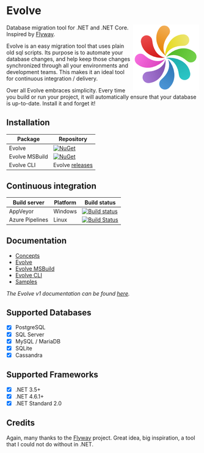 # Evolve
<img align="right" width="173px" height="173px" src="https://raw.githubusercontent.com/lecaillon/Evolve/master/images/logo.png">

Database migration tool for .NET and .NET Core. Inspired by [Flyway](https://flywaydb.org/).

Evolve is an easy migration tool that uses plain old sql scripts. Its purpose is to automate your database changes, and help keep those changes synchronized through all your environments and development teams.
This makes it an ideal tool for continuous integration / delivery.

Over all Evolve embraces simplicity. Every time you build or run your project, it will automatically ensure that your database is up-to-date. Install it and forget it!

## Installation

| Package | Repository |
|---------|------------|
| Evolve | [![NuGet](https://buildstats.info/nuget/Evolve)](https://www.nuget.org/packages/Evolve) |
| Evolve MSBuild | [![NuGet](https://buildstats.info/nuget/Evolve.MSBuild.Windows.x64)](https://www.nuget.org/packages/Evolve.MSBuild.Windows.x64) |
| Evolve CLI | Evolve [releases](https://github.com/lecaillon/Evolve/releases) |

## Continuous integration
| Build server    | Platform | Build status |
|-----------------|----------|--------------|
| AppVeyor        | Windows  | [![Build status](https://ci.appveyor.com/api/projects/status/oj9wf4bk0p0npggu/branch/master?svg=true)](https://ci.appveyor.com/project/lecaillon/evolve) |
| Azure Pipelines | Linux    | [![Build Status](https://lecaillon.visualstudio.com/Evolve-CI/_apis/build/status/Evolve-CI?branchName=master)](https://lecaillon.visualstudio.com/Evolve-CI/_build/latest?definitionId=2&branchName=master) |

## Documentation
- [Concepts](https://evolve-db.netlify.com/concepts/)
- [Evolve](https://evolve-db.netlify.com/getting-started/)
- [Evolve MSBuild](https://evolve-db.netlify.com/msbuild/)
- [Evolve CLI](https://evolve-db.netlify.com/cli/)
- [Samples](https://evolve-db.netlify.com/samples/)

_The Evolve v1 documentation can be found [here](https://evolve-db-v1.netlify.com/)._

## Supported Databases
- [x] PostgreSQL
- [x] SQL Server
- [x] MySQL / MariaDB
- [x] SQLite
- [x] Cassandra

## Supported Frameworks
- [x] .NET 3.5+
- [x] .NET 4.6.1+
- [x] .NET Standard 2.0

## Credits
Again, many thanks to the [Flyway](https://flywaydb.org/) project. Great idea, big inspiration, a tool that I could not do without in .NET. 
